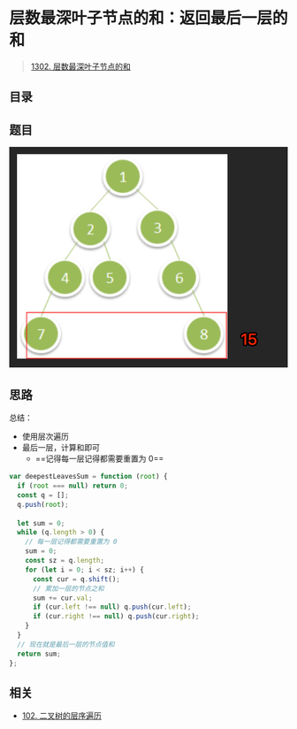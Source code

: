 
# 层数最深叶子节点的和：返回最后一层的和



> [1302. 层数最深叶子节点的和](https://leetcode.cn/problems/deepest-leaves-sum/)


## 目录
<!-- toc -->
 ## 题目 

![图片&文件](./files/20250113-7.png)

## 思路

总结：
- 使用层次遍历
- 最后一层，计算和即可
	- ==记得每一层记得都需要重置为 0==

```javascript hl:8
var deepestLeavesSum = function (root) {
  if (root === null) return 0;
  const q = [];
  q.push(root);

  let sum = 0;
  while (q.length > 0) {
    // 每一层记得都需要重置为 0
    sum = 0;
    const sz = q.length;
    for (let i = 0; i < sz; i++) {
      const cur = q.shift();
      // 累加一层的节点之和
      sum += cur.val;
      if (cur.left !== null) q.push(cur.left);
      if (cur.right !== null) q.push(cur.right);
    }
  }
  // 现在就是最后一层的节点值和
  return sum;
};

```

## 相关

-  [102. 二叉树的层序遍历](/post/ZwC7vxrt.html)